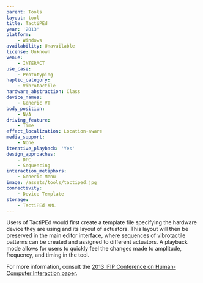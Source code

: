 ```yaml
---
parent: Tools
layout: tool
title: TactiPEd
year: '2013'
platform:
    - Windows
availability: Unavailable
license: Unknown
venue:
    - INTERACT
use_case:
    - Prototyping
haptic_category:
    - Vibrotactile
hardware_abstraction: Class
device_names:
    - Generic VT
body_position:
    - N/A
driving_feature:
    - Time
effect_localization: Location-aware
media_support:
    - None
iterative_playback: 'Yes'
design_approaches:
    - DPC
    - Sequencing
interaction_metaphors:
    - Generic Menu
image: /assets/tools/tactiped.jpg
connectivity:
    - Device Template
storage:
    - TactiPEd XML
---
```

Users of TactiPEd would first create a template file specifying the hardware device they are using and its layout of actuators.
This layout will then be preserved in the main editor interface, where sequences of vibrotactile patterns can be created and assigned to different actuators.
A playback mode allows for users to quickly feel the changes made to amplitude, frequency, and timing in the tool.

For more information, consult the [2013 IFIP Conference on Human-Computer Interaction paper](https://doi.org/10.1007/978-3-642-40480-1_15).
